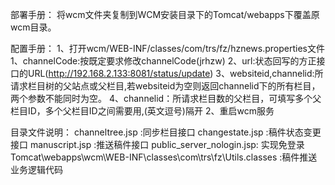 部署手册：
将wcm文件夹复制到WCM安装目录下的Tomcat/webapps下覆盖原wcm目录。

配置手册：
1、打开wcm/WEB-INF/classes/com/trs/fz/hznews.properties文件
	1、channelCode:按既定要求修改channelCode(jrhzw)
	2、url:状态回写的方正接口的URL(http://192.168.2.133:8081/status/update)
	3、websiteid,channelid:所请求栏目树的父站点或父栏目,若websiteid为空则返回channelid下的所有栏目，两个参数不能同时为空。
	4、channelid：所请求栏目数的父栏目，可填写多个父栏目ID，多个父栏目ID之间需要用,(英文逗号)隔开
2、重启wcm服务

目录文件说明：
channeltree.jsp :同步栏目接口
changestate.jsp :稿件状态变更接口
manuscript.jsp  :推送稿件接口
public_server_nologin.jsp: 实现免登录
Tomcat\webapps\wcm\WEB-INF\classes\com\trs\fz\Utils.classes :稿件推送业务逻辑代码
